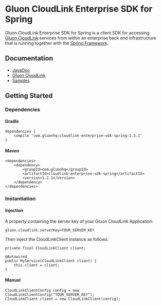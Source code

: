 # Gluon CloudLink Enterprise SDK for Spring #

Gluon CloudLink Enterprise SDK for Spring is a client SDK for accessing [Gluon CloudLink](http://gluonhq.com/products/cloudlink/)
services from within an enterprise back end infrastructure that is running together with the [Spring Framework](https://spring.io/).

## Documentation ##

* [JavaDoc](http://docs.gluonhq.com/cloudlink/enterprise/sdk/spring/javadoc/)
* [Gluon CloudLink](http://docs.gluonhq.com/cloudlink)
* [Samples](http://gluonhq.com/support/samples/#cloudlink)

## Getting Started ##

### Dependencies ###

#### Gradle ####

    dependencies {
        compile 'com.gluonhq:cloudlink-enterprise-sdk-spring:1.2.1'
    }

#### Maven ####

    <dependencies>
        <dependency>
            <groupId>com.gluonhq</groupId>
            <artifactId>cloudlink-enterprise-sdk-spring</artifactId>
            <version>1.2.1</version>
        </dependency>
    </dependencies>

### Instantiation ###

#### Injection ####

A property containing the server key of your Gluon CloudLink Application:

    gluon.cloudlink.serverKey=YOUR_SERVER_KEY

Then inject the CloudLinkClient instance as follows:

    private final CloudLinkClient client;

    @Autowired
    public MyService(CloudLinkClient client) {
        this.client = client;
    }

#### Manual ####

    CloudLinkClientConfig config = new CloudLinkClientConfig("YOUR_SERVER_KEY");
    CloudLinkClient client = new CloudLinkClient(config);
